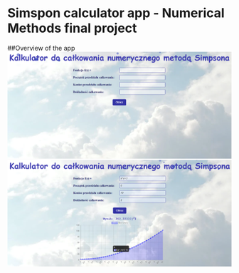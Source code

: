 # Simspon calculator app - Numerical Methods final project

##Overview of the app
<img src="img/app.png">
<img src="img/app2.png">

